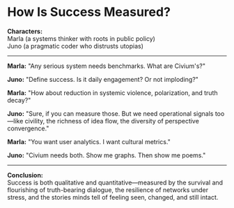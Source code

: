 # How Is Success Measured?

**Characters:**  
Marla (a systems thinker with roots in public policy)  
Juno (a pragmatic coder who distrusts utopias)

---

**Marla:** "Any serious system needs benchmarks. What are Civium's?"

**Juno:** "Define success. Is it daily engagement? Or not imploding?"

**Marla:** "How about reduction in systemic violence, polarization, and truth decay?"

**Juno:** "Sure, if you can measure those. But we need operational signals too—like civility, the richness of idea flow, the diversity of perspective convergence."

**Marla:** "You want user analytics. I want cultural metrics."

**Juno:** "Civium needs both. Show me graphs. Then show me poems."

---

**Conclusion:**  
Success is both qualitative and quantitative—measured by the survival and flourishing of truth-bearing dialogue, the resilience of networks under stress, and the stories minds tell of feeling seen, changed, and still intact.